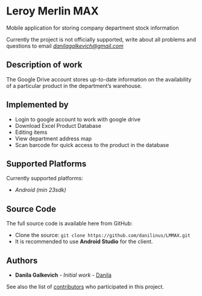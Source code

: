 # Leroy Merlin MAX

Mobile application for storing company department stock information

Currently the project is not officially supported, write about all problems and questions to email *danilagalkevich@gmail.com*

## Description of work

  The Google Drive account stores up-to-date information on the availability of a particular product in the department’s warehouse.

## Implemented by

  * Login to google account to work with google drive
  * Download Excel Product Database
  * Editing items
  * View department address map
  * Scan barcode for quick access to the product in the database

## Supported Platforms

Currently supported platforms:
  * *Android (min 23sdk)*

## Source Code
The full source code is available here from GitHub:

* Clone the source: ``` git clone https://github.com/danilinus/LMMAX.git ```
* It is recommended to use **Android Studio** for the client.

## Authors

* **Danila Galkevich** - *Initial work* - [Danila](https://github.com/danilinus)

See also the list of [contributors](https://github.com/danilinus/Chat/contributors) who participated in this project.
